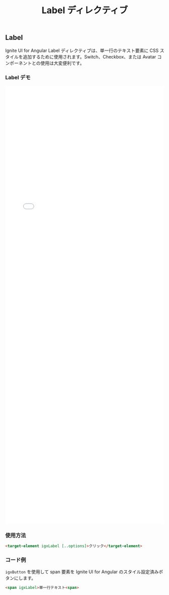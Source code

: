 ﻿---
title: Label ディレクティブ
_description: Ignite UI for Angular Label コンポーネントを使用すると、単一行のテキスト要素を作成するための CSS スタイルを追加し、その他のコントロールと統合できます。
_keywords: Ignite UI for Angular, UI コントロール, Angular ウィジェット, web ウィジェット, UI ウィジェット, Angular, ネイティブ Angular コンポーネント スィート, ネイティブ Angular コントロール, ネイティブ Angular コンポーネント ライブラリ, Angular Label コンポーネント, Angular Label コントロール
---

## Label
<p class="highlight">Ignite UI for Angular Label ディレクティブは、単一行のテキスト要素に CSS スタイルを追加するために使用されます。Switch、Checkbox、または Avatar コンポーネントとの使用は大変便利です。</p>
<div class="divider"></div>

### Label デモ
<div class="sample-container" style="height:1390px">
<iframe src='{environment:demosBaseUrl}/form-elements' width="100%" height="100%" seamless frameBorder="0"></iframe>
</div>
<div class="divider--half"></div>

### 使用方法
```html
<target-element igxLabel [..options]>クリック</target-element>
```
<div class="divider--half"></div>

### コード例

`igxButton` を使用して span 要素を Ignite UI for Angular のスタイル設定済みボタンにします。
```html
<span igxLabel>単一行テキスト<span>
```
<div class="divider--half"></div>
